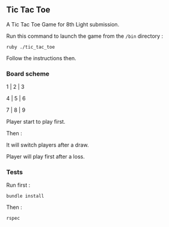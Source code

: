 ## Tic Tac Toe

A Tic Tac Toe Game for 8th Light submission.

Run this command to launch the game from the `/bin` directory :

  `ruby ./tic_tac_toe`

Follow the instructions then.

### Board scheme

1 | 2 | 3

4 | 5 | 6

7 | 8 | 9

Player start to play first.

Then :

It will switch players after a draw.

Player will play first after a loss.

### Tests

Run first :

  `bundle install`

Then :

  `rspec`
